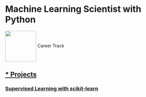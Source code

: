 # Machine Learning Scientist with Python
<img src="https://skillspot.co/wp-content/uploads/2021/02/Datacamp-Review-Logo.png" width="100" align="center"/> Career Track

## [* Projects](https://github.com/irinamarton/Machine-Learning-Scientist-with-Python/tree/main/Projects/Comparing%20Cosmetics%20by%20Ingredients)

### [Supervised Learning with scikit-learn](https://github.com/irinamarton/Machine-Learning-Scientist-with-Python/blob/main/Supervised_Learning_with_scikit_learn.ipynb)

